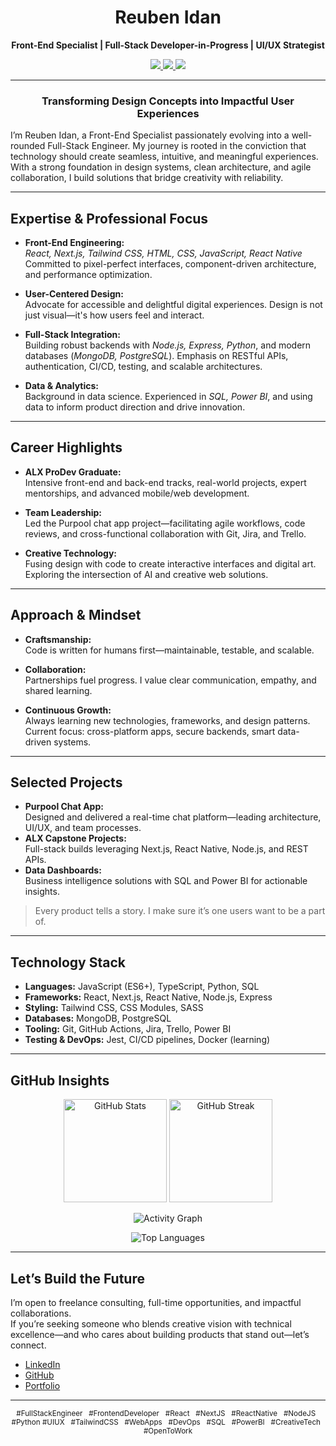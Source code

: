 <!--
  GitHub Profile README for Reuben Idan
  Tip: Update widgets with your username if you ever change it.
-->

<h1 align="center" style="border-bottom: none;">
  Reuben Idan
</h1>
<p align="center">
  <b>Front-End Specialist | Full-Stack Developer-in-Progress | UI/UX Strategist</b>
</p>
<p align="center">
  <a href="https://www.linkedin.com/in/reuben-idan/" target="_blank">
    <img src="https://img.shields.io/badge/LinkedIn-0A66C2?style=flat-square&logo=linkedin&logoColor=white"/>
  </a>
  <a href="https://github.com/reubenIdan" target="_blank">
    <img src="https://img.shields.io/badge/GitHub-181717?style=flat-square&logo=github&logoColor=white"/>
  </a>
  <a href="https://bit.ly/reuben-idan" target="_blank">
    <img src="https://img.shields.io/badge/Portfolio-000000?style=flat-square&logo=aboutdotme&logoColor=white"/>
  </a>
</p>

---

<div align="center">

### Transforming Design Concepts into Impactful User Experiences

</div>

I’m Reuben Idan, a Front-End Specialist passionately evolving into a well-rounded Full-Stack Engineer. My journey is rooted in the conviction that technology should create seamless, intuitive, and meaningful experiences. With a strong foundation in design systems, clean architecture, and agile collaboration, I build solutions that bridge creativity with reliability.

---

## Expertise & Professional Focus

- **Front-End Engineering:**  
  *React, Next.js, Tailwind CSS, HTML, CSS, JavaScript, React Native*  
  Committed to pixel-perfect interfaces, component-driven architecture, and performance optimization.

- **User-Centered Design:**  
  Advocate for accessible and delightful digital experiences. Design is not just visual—it's how users feel and interact.

- **Full-Stack Integration:**  
  Building robust backends with *Node.js, Express, Python*, and modern databases (*MongoDB, PostgreSQL*). Emphasis on RESTful APIs, authentication, CI/CD, testing, and scalable architectures.

- **Data & Analytics:**  
  Background in data science. Experienced in *SQL, Power BI*, and using data to inform product direction and drive innovation.

---

## Career Highlights

- **ALX ProDev Graduate:**  
  Intensive front-end and back-end tracks, real-world projects, expert mentorships, and advanced mobile/web development.

- **Team Leadership:**  
  Led the Purpool chat app project—facilitating agile workflows, code reviews, and cross-functional collaboration with Git, Jira, and Trello.

- **Creative Technology:**  
  Fusing design with code to create interactive interfaces and digital art. Exploring the intersection of AI and creative web solutions.

---

## Approach & Mindset

- **Craftsmanship:**  
  Code is written for humans first—maintainable, testable, and scalable.

- **Collaboration:**  
  Partnerships fuel progress. I value clear communication, empathy, and shared learning.

- **Continuous Growth:**  
  Always learning new technologies, frameworks, and design patterns. Current focus: cross-platform apps, secure backends, smart data-driven systems.

---

## Selected Projects

- **Purpool Chat App:**  
  Designed and delivered a real-time chat platform—leading architecture, UI/UX, and team processes.
- **ALX Capstone Projects:**  
  Full-stack builds leveraging Next.js, React Native, Node.js, and REST APIs.
- **Data Dashboards:**  
  Business intelligence solutions with SQL and Power BI for actionable insights.

> Every product tells a story. I make sure it’s one users want to be a part of.

---

## Technology Stack

- **Languages:** JavaScript (ES6+), TypeScript, Python, SQL
- **Frameworks:** React, Next.js, React Native, Node.js, Express
- **Styling:** Tailwind CSS, CSS Modules, SASS
- **Databases:** MongoDB, PostgreSQL
- **Tooling:** Git, GitHub Actions, Jira, Trello, Power BI
- **Testing & DevOps:** Jest, CI/CD pipelines, Docker (learning)

---

## GitHub Insights

<p align="center">
  <img src="https://github-readme-stats.vercel.app/api?username=reubenIdan&show_icons=true&theme=radical&hide_title=true&hide_border=true" alt="GitHub Stats" height="165">
  <img src="https://github-readme-streak-stats.herokuapp.com/?user=reubenIdan&theme=radical&hide_border=true" alt="GitHub Streak" height="165">
</p>
<p align="center">
  <img src="https://github-readme-activity-graph.vercel.app/graph?username=reubenIdan&theme=radical&hide_border=true" alt="Activity Graph">
</p>
<p align="center">
  <img src="https://github-readme-stats.vercel.app/api/top-langs/?username=reubenIdan&layout=compact&theme=radical&hide_border=true" alt="Top Languages">
</p>

---

## Let’s Build the Future

I’m open to freelance consulting, full-time opportunities, and impactful collaborations.  
If you’re seeking someone who blends creative vision with technical excellence—and who cares about building products that stand out—let’s connect.

- [LinkedIn](https://www.linkedin.com/in/reuben-idan/)
- [GitHub](https://github.com/reubenIdan)
- [Portfolio](https://bit.ly/reuben-idan)

---

<div align="center">

<sub>
#FullStackEngineer &nbsp; #FrontendDeveloper &nbsp; #React &nbsp; #NextJS &nbsp; #ReactNative &nbsp; #NodeJS &nbsp; #Python  
#UIUX &nbsp; #TailwindCSS &nbsp; #WebApps &nbsp; #DevOps &nbsp; #SQL &nbsp; #PowerBI &nbsp; #CreativeTech &nbsp; #OpenToWork
</sub>

</div>

<!--
  Tip: Update widgets if you change your GitHub username.
  ReadMe widgets powered by: github-readme-stats, github-readme-streak-stats, readme-activity-graph
-->
